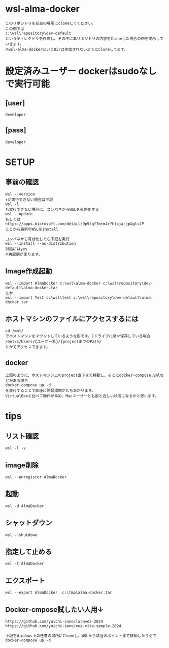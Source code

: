 # wsl-alma-docker
	このリポジトリを任意の場所にcloneしてください。
	この例では
	c:\wsl\repository\dev-default
	というディレクトリを作成し、その中に本リポジトリの内容をCloneした場合の例を提示していきます。
	※wsl-alma-dockerというDirは作成されないようにCloneしてます。
	
# 設定済みユーザー dockerはsudoなしで実行可能
## [user]
	developer
## [pass]
	developer
# SETUP
## 事前の確認
	wsl --version
	↑が実行できない場合は下記
	wsl -l
	も実行できない場合は、コンパネからWSLを有効化する
	wsl --update
	もしくは
	https://apps.microsoft.com/detail/9p9tqf7mrm4r?hl=ja-jp&gl=JP
	ここから最新のWSLをinstall
	
	コンパネから有効化したら下記を実行
	wsl --install --no-distribution
	対話にはyes
	※再起動が走ります。

## Image作成起動
	wsl --import AlmaDocker c:\wsl\alma-docker c:\wsl\repository\dev-default\alma-docker.tar
	とか
	wsl --import Test c:\wsl\test c:\wsl\repository\dev-default\alma-docker.tar
## ホストマシンのファイルにアクセスするには
	cd /mnt/
	でホストマシンをマウントしているような形です。Cドライブに諸々保存している場合
	/mnt/c/Users/{ユーザー名}/{projectまでのPath}
	とかでアクセスできます。
## docker
	上記のように、ホストマシン上のproject直下まで移動し、そこにdocker-compose.ymlなどがある場合
	docker-compose up -d 
	を実行することで即座に開発環境がたちあがります。
	VirtualBoxと比べて動作が早め、Macユーザーとも割と近しい状況になるかと思います。

# tips
## リスト確認
	wsl -l -v

## image削除
	wsl --unregister AlmaDocker

## 起動
	wsl -d AlmaDocker

## シャットダウン
	wsl --shutdown
##  指定して止める
	wsl -t AlmaDocker

## エクスポート 
	wsl --export AlmaDocker  c:\tmp\alma-docker.tar


## Docker-cmpose試したい人用↓
	https://github.com/yuichi-sano/laravel-2024
	https://github.com/yuichi-sano/vue-vite-sample-2024

	上記をWindows上の任意の場所にCloneし。WSLから該当のポイントまで移動したうえで
	docker-compose up -d

 
